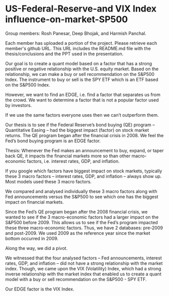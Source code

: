 # US-Federal-Reserve-and VIX Index influence-on-market-SP500
Group members: Rosh Panesar, Deep Bhojak, and Harmish Panchal. 

Each member has uploaded a portion of the project. Please retrieve each member's github URL. This URL includes the README.md file with the thesis/conclusions and the PPT used in the presentation.

Our goal is to create a quant model based on a factor that has a strong positive or negative relationship with the U.S. equity market. Based on the relationship, we can make a buy or sell recommendation on the S&P500 Index. The instrument to buy or sell is the SPY ETF which is an ETF based on the S&P500 Index.

However, we want to find an EDGE, i.e. find a factor that separates us from the crowd. We want to determine a factor that is not a popular factor used by investors.

If we use the same factors everyone uses then we can’t outperform them.

Our thesis is to see if the Federal Reserve’s bond buying (QE) program – Quantitative Easing – had the biggest impact (factor) on stock market returns. The QE program began after the financial crisis in 2008. We feel the Fed’s bond buying program is an EDGE factor.

Thesis: Whenever the Fed makes an announcement to buy, expand, or taper back QE, it impacts the financial markets more so than other macro-economic factors, i.e. interest rates, GDP, and inflation.

If you google which factors have biggest impact on stock markets, typically these 3 macro factors – interest rates, GDP, and inflation – always show up. Most models used these 3 macro factors.

We compared and analysed individually these 3 macro factors along with Fed announcements versus the S&P500 to see which one has the biggest impact on financial markets.

Since the Fed’s QE program began after the 2008 financial crisis, we wanted to see if the 3 macro-economic factors had a larger impact on the S&P500 before 2009. This allows us to see if the Fed’s program impacted these three macro-economic factors. Thus, we have 2 databases: pre-2009 and post-2009. We used 2009 as the reference year since the market bottom occurred in 2009.

Along the way, we did a pivot.

We witnessed that the four analysed factors – Fed announcements, interest rates, GDP, and inflation – did not have a strong relationship with the market index. Though, we came upon the VIX (Volatility) Index, which had a strong inverse relationship with the market index that enabled us to create a quant model with a buy or sell recommendation on the S&P500 - SPY ETF.

Our EDGE factor is the VIX Index.

